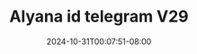 --- 
title: "Alyana id telegram V29"
description: "nonton  video bokep Alyana id telegram V29 terbaru video full new"
date: 2024-10-31T00:07:51-08:00
file_code: "s82w3vq2i8c0"
draft: false
cover: "8dqvx9remvt7uz99.jpg"
tags: ["Alyana", "telegram", "bokep-indo", "bokep-viral", "bokep-ig"]
length: 52
fld_id: "1483129"
foldername: "Alyana id telegram"
categories: ["Alyana id telegram"]
views: 0
---